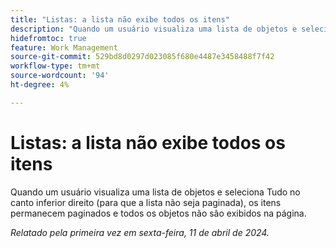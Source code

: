 ```yaml
---
title: "Listas: a lista não exibe todos os itens"
description: "Quando um usuário visualiza uma lista de objetos e seleciona Tudo no canto inferior direito (para que a lista não seja paginada), os itens permanecem paginados e todos os objetos não são exibidos na página."
hidefromtoc: true
feature: Work Management
source-git-commit: 529bd8d0297d023085f680e4487e3458488f7f42
workflow-type: tm+mt
source-wordcount: '94'
ht-degree: 4%

---
```



# Listas: a lista não exibe todos os itens

Quando um usuário visualiza uma lista de objetos e seleciona Tudo no canto inferior direito (para que a lista não seja paginada), os itens permanecem paginados e todos os objetos não são exibidos na página.

_Relatado pela primeira vez em sexta-feira, 11 de abril de 2024._

